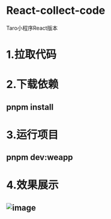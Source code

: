 # React-collect-code
Taro小程序React版本
# 1.拉取代码
# 2.下载依赖
## pnpm install
# 3.运行项目 
## pnpm dev:weapp
# 4.效果展示
## ![image](https://user-images.githubusercontent.com/52144920/205433486-4d329ac4-9758-4fa0-a7bf-b83b47ca3e88.png)
